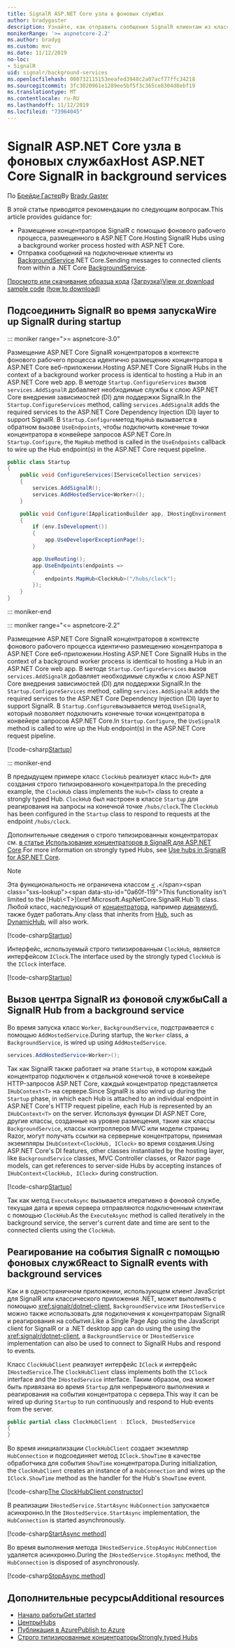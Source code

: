 ```yaml
---
title: SignalR ASP.NET Core узла в фоновых службах
author: bradygaster
description: Узнайте, как отправить сообщения SignalR клиентам из классов .NET Core BackgroundService.
monikerRange: '>= aspnetcore-2.2'
ms.author: bradyg
ms.custom: mvc
ms.date: 11/12/2019
no-loc:
- SignalR
uid: signalr/background-services
ms.openlocfilehash: 000732115153eeafed3948c2a07acf77ffc34218
ms.sourcegitcommit: 3fc3020961e1289ee5bf5f3c365ce8304d8ebf19
ms.translationtype: MT
ms.contentlocale: ru-RU
ms.lasthandoff: 11/12/2019
ms.locfileid: "73964045"
---
```

# <a name="host-aspnet-core-opno-locsignalr-in-background-services"></a><span data-ttu-id="0a60f-103">SignalR ASP.NET Core узла в фоновых службах</span><span class="sxs-lookup"><span data-stu-id="0a60f-103">Host ASP.NET Core SignalR in background services</span></span>

<span data-ttu-id="0a60f-104">По [Брейди Гастер](https://twitter.com/bradygaster)</span><span class="sxs-lookup"><span data-stu-id="0a60f-104">By [Brady Gaster](https://twitter.com/bradygaster)</span></span>

<span data-ttu-id="0a60f-105">В этой статье приводятся рекомендации по следующим вопросам.</span><span class="sxs-lookup"><span data-stu-id="0a60f-105">This article provides guidance for:</span></span>

* <span data-ttu-id="0a60f-106">Размещение концентраторов SignalR с помощью фонового рабочего процесса, размещенного в ASP.NET Core.</span><span class="sxs-lookup"><span data-stu-id="0a60f-106">Hosting SignalR Hubs using a background worker process hosted with ASP.NET Core.</span></span>
* <span data-ttu-id="0a60f-107">Отправка сообщений на подключенные клиенты из [BackgroundService](xref:Microsoft.Extensions.Hosting.BackgroundService).NET Core.</span><span class="sxs-lookup"><span data-stu-id="0a60f-107">Sending messages to connected clients from within a .NET Core [BackgroundService](xref:Microsoft.Extensions.Hosting.BackgroundService).</span></span>

<span data-ttu-id="0a60f-108">[Просмотр или скачивание образца кода](https://github.com/aspnet/AspNetCore.Docs/tree/master/aspnetcore/signalr/background-service/sample/) [(Загрузка)](xref:index#how-to-download-a-sample)</span><span class="sxs-lookup"><span data-stu-id="0a60f-108">[View or download sample code](https://github.com/aspnet/AspNetCore.Docs/tree/master/aspnetcore/signalr/background-service/sample/) [(how to download)](xref:index#how-to-download-a-sample)</span></span>

## <a name="wire-up-opno-locsignalr-during-startup"></a><span data-ttu-id="0a60f-109">Подсоединить SignalR во время запуска</span><span class="sxs-lookup"><span data-stu-id="0a60f-109">Wire up SignalR during startup</span></span>

::: moniker range=">= aspnetcore-3.0"

<span data-ttu-id="0a60f-110">Размещение ASP.NET Core SignalR концентраторов в контексте фонового рабочего процесса идентично размещению концентратора в ASP.NET Core веб-приложении.</span><span class="sxs-lookup"><span data-stu-id="0a60f-110">Hosting ASP.NET Core SignalR Hubs in the context of a background worker process is identical to hosting a Hub in an ASP.NET Core web app.</span></span> <span data-ttu-id="0a60f-111">В методе `Startup.ConfigureServices` вызов `services.AddSignalR` добавляет необходимые службы к слою ASP.NET Core внедрения зависимостей (DI) для поддержки SignalR.</span><span class="sxs-lookup"><span data-stu-id="0a60f-111">In the `Startup.ConfigureServices` method, calling `services.AddSignalR` adds the required services to the ASP.NET Core Dependency Injection (DI) layer to support SignalR.</span></span> <span data-ttu-id="0a60f-112">В `Startup.Configure`метод `MapHub` вызывается в обратном вызове `UseEndpoints`, чтобы подключить конечные точки концентратора в конвейере запросов ASP.NET Core.</span><span class="sxs-lookup"><span data-stu-id="0a60f-112">In `Startup.Configure`, the `MapHub` method is called in the `UseEndpoints` callback to wire up the Hub endpoint(s) in the ASP.NET Core request pipeline.</span></span>

```csharp
public class Startup
{
    public void ConfigureServices(IServiceCollection services)
    {
        services.AddSignalR();
        services.AddHostedService<Worker>();
    }

    public void Configure(IApplicationBuilder app, IHostingEnvironment env)
    {
        if (env.IsDevelopment())
        {
            app.UseDeveloperExceptionPage();
        }

        app.UseRouting();
        app.UseEndpoints(endpoints =>
        {
            endpoints.MapHub<ClockHub>("/hubs/clock");
        });
    }
}
```

::: moniker-end

::: moniker range="<= aspnetcore-2.2"

<span data-ttu-id="0a60f-113">Размещение ASP.NET Core SignalR концентраторов в контексте фонового рабочего процесса идентично размещению концентратора в ASP.NET Core веб-приложении.</span><span class="sxs-lookup"><span data-stu-id="0a60f-113">Hosting ASP.NET Core SignalR Hubs in the context of a background worker process is identical to hosting a Hub in an ASP.NET Core web app.</span></span> <span data-ttu-id="0a60f-114">В методе `Startup.ConfigureServices` вызов `services.AddSignalR` добавляет необходимые службы к слою ASP.NET Core внедрения зависимостей (DI) для поддержки SignalR.</span><span class="sxs-lookup"><span data-stu-id="0a60f-114">In the `Startup.ConfigureServices` method, calling `services.AddSignalR` adds the required services to the ASP.NET Core Dependency Injection (DI) layer to support SignalR.</span></span> <span data-ttu-id="0a60f-115">В `Startup.Configure`вызывается метод `UseSignalR`, который позволяет подключить конечные точки концентратора в конвейере запросов ASP.NET Core.</span><span class="sxs-lookup"><span data-stu-id="0a60f-115">In `Startup.Configure`, the `UseSignalR` method is called to wire up the Hub endpoint(s) in the ASP.NET Core request pipeline.</span></span>

[!code-csharp[Startup](background-service/sample/Server/Startup.cs?name=Startup)]

::: moniker-end

<span data-ttu-id="0a60f-116">В предыдущем примере класс `ClockHub` реализует класс `Hub<T>` для создания строго типизированного концентратора.</span><span class="sxs-lookup"><span data-stu-id="0a60f-116">In the preceding example, the `ClockHub` class implements the `Hub<T>` class to create a strongly typed Hub.</span></span> <span data-ttu-id="0a60f-117">`ClockHub` был настроен в классе `Startup` для реагирования на запросы на конечной точке `/hubs/clock`.</span><span class="sxs-lookup"><span data-stu-id="0a60f-117">The `ClockHub` has been configured in the `Startup` class to respond to requests at the endpoint `/hubs/clock`.</span></span>

<span data-ttu-id="0a60f-118">Дополнительные сведения о строго типизированных концентраторах см. [в статье Использование концентраторов в SignalR для ASP.NET Core](xref:signalr/hubs#strongly-typed-hubs).</span><span class="sxs-lookup"><span data-stu-id="0a60f-118">For more information on strongly typed Hubs, see [Use hubs in SignalR for ASP.NET Core](xref:signalr/hubs#strongly-typed-hubs).</span></span>

> [!NOTE]
> <span data-ttu-id="0a60f-119">Эта функциональность не ограничена классом [\<](xref:Microsoft.AspNetCore.SignalR.Hub`1) .</span><span class="sxs-lookup"><span data-stu-id="0a60f-119">This functionality isn't limited to the [Hub\<T>](xref:Microsoft.AspNetCore.SignalR.Hub`1) class.</span></span> <span data-ttu-id="0a60f-120">Любой класс, наследующий от [концентратора](xref:Microsoft.AspNetCore.SignalR.Hub), например [динамичуб](xref:Microsoft.AspNetCore.SignalR.DynamicHub), также будет работать.</span><span class="sxs-lookup"><span data-stu-id="0a60f-120">Any class that inherits from [Hub](xref:Microsoft.AspNetCore.SignalR.Hub), such as [DynamicHub](xref:Microsoft.AspNetCore.SignalR.DynamicHub), will also work.</span></span>

[!code-csharp[Startup](background-service/sample/Server/ClockHub.cs?name=ClockHub)]

<span data-ttu-id="0a60f-121">Интерфейс, используемый строго типизированным `ClockHub`, является интерфейсом `IClock`.</span><span class="sxs-lookup"><span data-stu-id="0a60f-121">The interface used by the strongly typed `ClockHub` is the `IClock` interface.</span></span>

[!code-csharp[Startup](background-service/sample/HubServiceInterfaces/IClock.cs?name=IClock)]

## <a name="call-a-opno-locsignalr-hub-from-a-background-service"></a><span data-ttu-id="0a60f-122">Вызов центра SignalR из фоновой службы</span><span class="sxs-lookup"><span data-stu-id="0a60f-122">Call a SignalR Hub from a background service</span></span>

<span data-ttu-id="0a60f-123">Во время запуска класс `Worker`, `BackgroundService`, подстраивается с помощью `AddHostedService`.</span><span class="sxs-lookup"><span data-stu-id="0a60f-123">During startup, the `Worker` class, a `BackgroundService`, is wired up using `AddHostedService`.</span></span>

```csharp
services.AddHostedService<Worker>();
```

<span data-ttu-id="0a60f-124">Так как SignalR также работает на этапе `Startup`, в котором каждый концентратор подключен к отдельной конечной точке в конвейере HTTP-запросов ASP.NET Core, каждый концентратор представляется `IHubContext<T>` на сервере.</span><span class="sxs-lookup"><span data-stu-id="0a60f-124">Since SignalR is also wired up during the `Startup` phase, in which each Hub is attached to an individual endpoint in ASP.NET Core's HTTP request pipeline, each Hub is represented by an `IHubContext<T>` on the server.</span></span> <span data-ttu-id="0a60f-125">Используя функции DI ASP.NET Core, другие классы, созданные на уровне размещения, такие как классы `BackgroundService`, классы контроллеров MVC или модели страниц Razor, могут получать ссылки на серверные концентраторы, принимая экземпляры `IHubContext<ClockHub, IClock>` во время создания.</span><span class="sxs-lookup"><span data-stu-id="0a60f-125">Using ASP.NET Core's DI features, other classes instantiated by the hosting layer, like `BackgroundService` classes, MVC Controller classes, or Razor page models, can get references to server-side Hubs by accepting instances of `IHubContext<ClockHub, IClock>` during construction.</span></span>

[!code-csharp[Startup](background-service/sample/Server/Worker.cs?name=Worker)]

<span data-ttu-id="0a60f-126">Так как метод `ExecuteAsync` вызывается итеративно в фоновой службе, текущая дата и время сервера отправляются подключенным клиентам с помощью `ClockHub`.</span><span class="sxs-lookup"><span data-stu-id="0a60f-126">As the `ExecuteAsync` method is called iteratively in the background service, the server's current date and time are sent to the connected clients using the `ClockHub`.</span></span>

## <a name="react-to-opno-locsignalr-events-with-background-services"></a><span data-ttu-id="0a60f-127">Реагирование на события SignalR с помощью фоновых служб</span><span class="sxs-lookup"><span data-stu-id="0a60f-127">React to SignalR events with background services</span></span>

<span data-ttu-id="0a60f-128">Как и в одностраничном приложении, использующем клиент JavaScript для SignalR или классического приложения .NET, может выполнять с помощью <xref:signalr/dotnet-client>, `BackgroundService` или `IHostedService` можно также использовать для подключения к концентраторам SignalR и реагирования на события.</span><span class="sxs-lookup"><span data-stu-id="0a60f-128">Like a Single Page App using the JavaScript client for SignalR or a .NET desktop app can do using the using the <xref:signalr/dotnet-client>, a `BackgroundService` or `IHostedService` implementation can also be used to connect to SignalR Hubs and respond to events.</span></span>

<span data-ttu-id="0a60f-129">Класс `ClockHubClient` реализует интерфейс `IClock` и интерфейс `IHostedService`.</span><span class="sxs-lookup"><span data-stu-id="0a60f-129">The `ClockHubClient` class implements both the `IClock` interface and the `IHostedService` interface.</span></span> <span data-ttu-id="0a60f-130">Таким образом, она может быть привязана во время `Startup` для непрерывного выполнения и реагирования на события концентратора с сервера.</span><span class="sxs-lookup"><span data-stu-id="0a60f-130">This way it can be wired up during `Startup` to run continuously and respond to Hub events from the server.</span></span>

```csharp
public partial class ClockHubClient : IClock, IHostedService
{
}
```

<span data-ttu-id="0a60f-131">Во время инициализации `ClockHubClient` создает экземпляр `HubConnection` и подсоединяет метод `IClock.ShowTime` в качестве обработчика для события `ShowTime` концентратора.</span><span class="sxs-lookup"><span data-stu-id="0a60f-131">During initialization, the `ClockHubClient` creates an instance of a `HubConnection` and wires up the `IClock.ShowTime` method as the handler for the Hub's `ShowTime` event.</span></span>

[!code-csharp[The ClockHubClient constructor](background-service/sample/Clients.ConsoleTwo/ClockHubClient.cs?name=ClockHubClientCtor)]

<span data-ttu-id="0a60f-132">В реализации `IHostedService.StartAsync` `HubConnection` запускается асинхронно.</span><span class="sxs-lookup"><span data-stu-id="0a60f-132">In the `IHostedService.StartAsync` implementation, the `HubConnection` is started asynchronously.</span></span>

[!code-csharp[StartAsync method](background-service/sample/Clients.ConsoleTwo/ClockHubClient.cs?name=StartAsync)]

<span data-ttu-id="0a60f-133">Во время выполнения метода `IHostedService.StopAsync` `HubConnection` удаляется асинхронно.</span><span class="sxs-lookup"><span data-stu-id="0a60f-133">During the `IHostedService.StopAsync` method, the `HubConnection` is disposed of asynchronously.</span></span>

[!code-csharp[StopAsync method](background-service/sample/Clients.ConsoleTwo/ClockHubClient.cs?name=StopAsync)]

## <a name="additional-resources"></a><span data-ttu-id="0a60f-134">Дополнительные ресурсы</span><span class="sxs-lookup"><span data-stu-id="0a60f-134">Additional resources</span></span>

* [<span data-ttu-id="0a60f-135">Начало работы</span><span class="sxs-lookup"><span data-stu-id="0a60f-135">Get started</span></span>](xref:tutorials/signalr)
* [<span data-ttu-id="0a60f-136">Центры</span><span class="sxs-lookup"><span data-stu-id="0a60f-136">Hubs</span></span>](xref:signalr/hubs)
* [<span data-ttu-id="0a60f-137">Публикация в Azure</span><span class="sxs-lookup"><span data-stu-id="0a60f-137">Publish to Azure</span></span>](xref:signalr/publish-to-azure-web-app)
* [<span data-ttu-id="0a60f-138">Строго типизированные концентраторы</span><span class="sxs-lookup"><span data-stu-id="0a60f-138">Strongly typed Hubs</span></span>](xref:signalr/hubs#strongly-typed-hubs)
